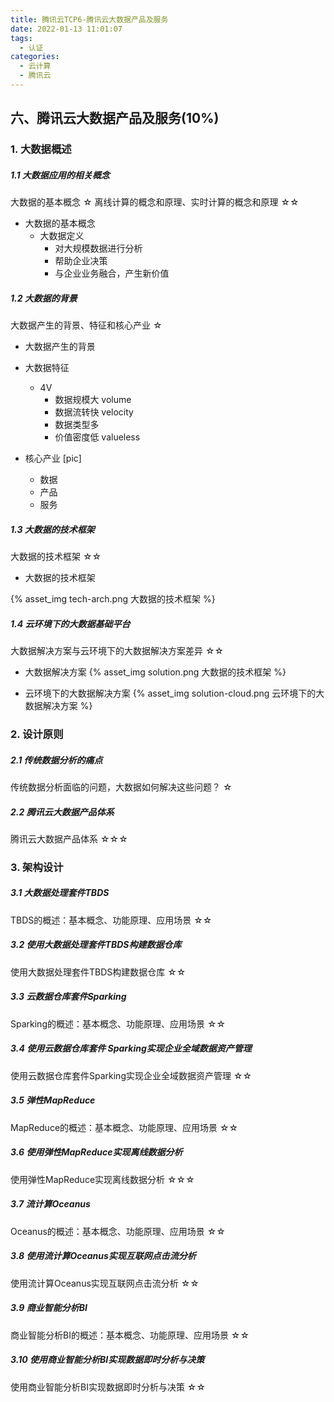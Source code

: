 ```yaml
---
title: 腾讯云TCP6-腾讯云大数据产品及服务
date: 2022-01-13 11:01:07
tags: 
  - 认证
categories:
  - 云计算
  - 腾讯云
---
```


<p></p>
<!-- more -->


## 六、腾讯云大数据产品及服务(10%)
### 1. 大数据概述
##### 1.1 大数据应用的相关概念
大数据的基本概念	☆
离线计算的概念和原理、实时计算的概念和原理	☆☆

+ 大数据的基本概念
  + 大数据定义
    - 对大规模数据进行分析
    - 帮助企业决策
    - 与企业业务融合，产生新价值

##### 1.2 大数据的背景
大数据产生的背景、特征和核心产业	☆

+ 大数据产生的背景

+ 大数据特征
  + 4V
    + 数据规模大 volume
    + 数据流转快 velocity
    + 数据类型多 
    + 价值密度低 valueless

+ 核心产业 [pic]
  + 数据
  + 产品
  + 服务

##### 1.3 大数据的技术框架
大数据的技术框架	☆☆

+ 大数据的技术框架

{% asset_img tech-arch.png 大数据的技术框架 %}

##### 1.4 云环境下的大数据基础平台
大数据解决方案与云环境下的大数据解决方案差异	☆☆

+ 大数据解决方案
{% asset_img  solution.png 大数据的技术框架 %}


+ 云环境下的大数据解决方案
{% asset_img  solution-cloud.png 云环境下的大数据解决方案 %}

### 2. 设计原则
##### 2.1 传统数据分析的痛点
传统数据分析面临的问题，大数据如何解决这些问题？	☆

##### 2.2 腾讯云大数据产品体系
腾讯云大数据产品体系	☆☆☆


### 3. 架构设计
##### 3.1 大数据处理套件TBDS
TBDS的概述：基本概念、功能原理、应用场景	☆☆

##### 3.2 使用大数据处理套件TBDS构建数据仓库
使用大数据处理套件TBDS构建数据仓库	☆☆

##### 3.3 云数据仓库套件Sparking
Sparking的概述：基本概念、功能原理、应用场景	☆☆

##### 3.4 使用云数据仓库套件 Sparking实现企业全域数据资产管理
使用云数据仓库套件Sparking实现企业全域数据资产管理	☆☆

##### 3.5 弹性MapReduce
MapReduce的概述：基本概念、功能原理、应用场景	☆☆

##### 3.6 使用弹性MapReduce实现离线数据分析
使用弹性MapReduce实现离线数据分析	☆☆☆

##### 3.7 流计算Oceanus
Oceanus的概述：基本概念、功能原理、应用场景	☆☆

##### 3.8 使用流计算Oceanus实现互联网点击流分析
使用流计算Oceanus实现互联网点击流分析	☆☆

##### 3.9 商业智能分析BI
商业智能分析BI的概述：基本概念、功能原理、应用场景	☆☆

##### 3.10 使用商业智能分析BI实现数据即时分析与决策
使用商业智能分析BI实现数据即时分析与决策	☆☆































